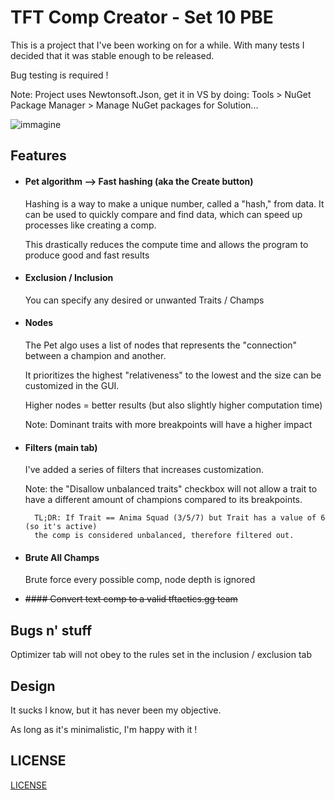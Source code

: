 # TFT Comp Creator - Set 10 PBE

This is a project that I've been working on for a while. With many tests I decided that it was stable enough to be released.

Bug testing is required !

Note: Project uses Newtonsoft.Json, get it in VS by doing: Tools > NuGet Package Manager > Manage NuGet packages for Solution...

![immagine](https://i.imgur.com/wWBXBPt.png)



## Features
* #### Pet algorithm --> Fast hashing (aka the Create button)

  Hashing is a way to make a unique number, called a "hash," from data. It can be used to quickly compare and find data, which can speed up processes like creating a comp. 
  
  This drastically reduces the compute time and allows the program to produce good and fast results
  

* #### Exclusion / Inclusion
	
    You can specify any desired or unwanted Traits / Champs

*  #### Nodes
	
    The Pet algo uses a list of nodes that represents the "connection" between a champion and another.
    
    It prioritizes the highest "relativeness" to the lowest and the size can be customized in the GUI.
    
    Higher nodes = better results (but also slightly higher computation time)

   Note: Dominant traits with more breakpoints will have a higher impact
    
* #### Filters (main tab)

	I've added a series of filters that increases customization.
    
    Note: the "Disallow unbalanced traits" checkbox will not allow a trait to have a different amount of champions compared to its breakpoints.
    
    	TL;DR: If Trait == Anima Squad (3/5/7) but Trait has a value of 6 (so it's active)
        the comp is considered unbalanced, therefore filtered out.
        
* #### Brute All Champs
	
    Brute force every possible comp, node depth is ignored

* ~~#### Convert text comp to a valid tftactics.gg team~~

## Bugs n' stuff
Optimizer tab will not obey to the rules set in the inclusion / exclusion tab

## Design

It sucks I know, but it has never been my objective.

As long as it's minimalistic, I'm happy with it !

## LICENSE

[LICENSE](https://github.com/dragitz/TFT-Comp-Creator/blob/main/LICENSE)
